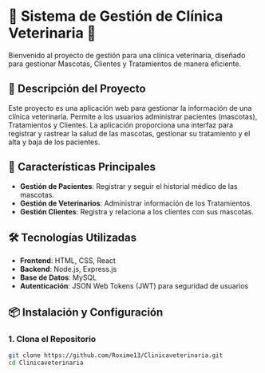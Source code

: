 # 🏥 **Sistema de Gestión de Clínica Veterinaria** 🐾

Bienvenido al proyecto de gestión para una clínica veterinaria, diseñado para gestionar Mascotas, Clientes y Tratamientos de manera eficiente.

## 📖 **Descripción del Proyecto**

Este proyecto es una aplicación web para gestionar la información de una clínica veterinaria. Permite a los usuarios administrar pacientes (mascotas), Tratamientos y Clientes. La aplicación proporciona una interfaz para registrar y rastrear la salud de las mascotas, gestionar su tratamiento y el alta y baja de los pacientes. 

## 🚀 **Características Principales**

- **Gestión de Pacientes**: Registrar y seguir el historial médico de las mascotas.
- **Gestión de Veterinarios**: Administrar información de los Tratamientos.
- **Gestión Clientes**: Registra y relaciona a los clientes con sus mascotas.

## 🛠 **Tecnologías Utilizadas**

- **Frontend**: HTML, CSS, React
- **Backend**: Node.js, Express.js
- **Base de Datos**: MySQL
- **Autenticación**: JSON Web Tokens (JWT) para seguridad de usuarios

## 📦 **Instalación y Configuración**

### 1. Clona el Repositorio

```bash
git clone https://github.com/Roxime13/Clinicaveterinaria.git
cd Clinicaveterinaria
